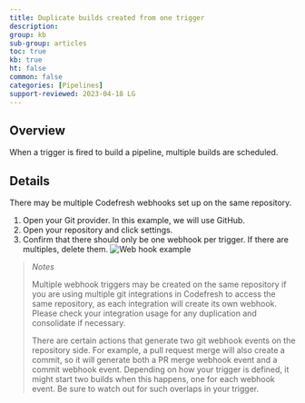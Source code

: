 ```yaml
---
title: Duplicate builds created from one trigger
description: 
group: kb
sub-group: articles
toc: true
kb: true
ht: false
common: false
categories: [Pipelines]
support-reviewed: 2023-04-18 LG
---
```


## Overview

When a trigger is fired to build a pipeline, multiple builds are scheduled.

## Details

There may be multiple Codefresh webhooks set up on the same repository.

1. Open your Git provider. In this example, we will use GitHub.
2. Open your repository and click settings.
3. Confirm that there should only be one webhook per trigger. If there are multiples, delete them. ![Web hook example]({{site.baseurl}}/images/troubleshooting/webhook.png)

> _Notes_
>
>Multiple webhook triggers may be created on the same repository if you are using multiple git integrations in Codefresh to access the same repository, as each integration will create its own webhook. Please check your integration usage for any duplication and consolidate if necessary.
>
>There are certain actions that generate two git webhook events on the repository side. For example, a pull request merge will also create a commit, so it will generate both a PR merge webhook event and a commit webhook event. Depending on how your trigger is defined, it might start two builds when this happens, one for each webhook event. Be sure to watch out for such overlaps in your trigger.
